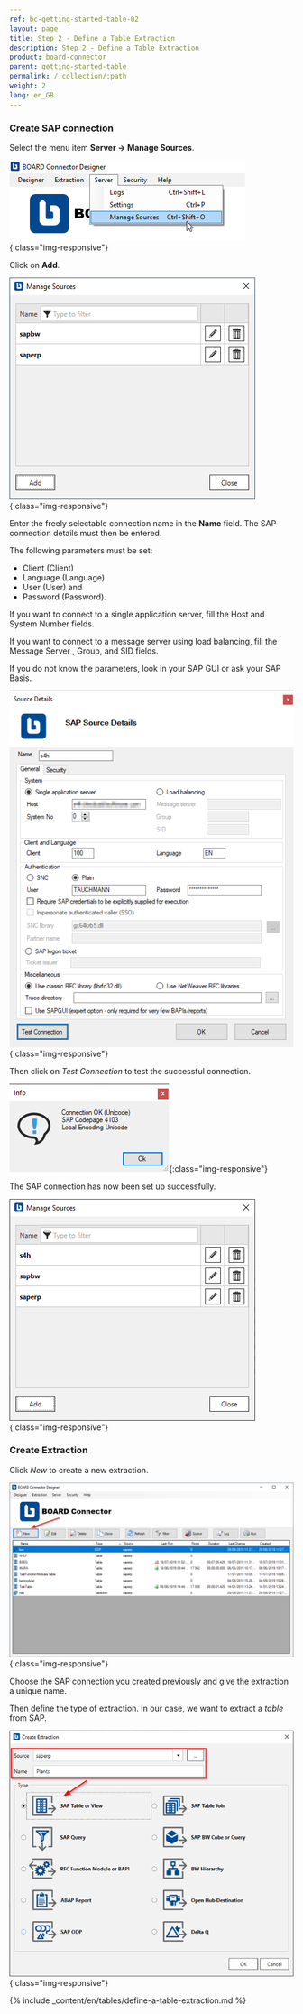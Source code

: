 ```yaml
---
ref: bc-getting-started-table-02
layout: page
title: Step 2 - Define a Table Extraction
description: Step 2 - Define a Table Extraction
product: board-connector
parent: getting-started-table
permalink: /:collection/:path
weight: 2
lang: en_GB
---
```


### Create SAP connection

Select the menu item **Server -> Manage Sources**.

![BC-Create-Connection-1](/img/content/bc_server_manage_sources.png){:class="img-responsive"}

Click on **Add**.

![BC-Create-Connection-2](/img/content/bc_manage_sources.png){:class="img-responsive"}

Enter the freely selectable connection name in the **Name** field. The SAP connection details must then be entered. <br>

The following parameters must be set: <br>
- Client (Client)
- Language (Language)
- User (User) and 
- Password (Password). <br>

If you want to connect to a single application server, fill the Host and System Number fields. <br>

If you want to connect to a message server using load balancing, fill the Message Server , Group, and SID fields. <br>

If you do not know the parameters, look in your SAP GUI or ask your SAP Basis. 

![BC-Create-Connection-3-A](/img/content/bc_source_details.png){:class="img-responsive"}

Then click on *Test Connection* to test the successful connection. 

![BC-Create-Connection-3](/img/content/bc_test_connection.png){:class="img-responsive"}

The SAP connection has now been set up successfully. 

![BC-Create-Connection-4](/img/content/bc_manage_source_2.png){:class="img-responsive"}

### Create Extraction

Click *New* to create a new extraction.

![Create-New-Table-Extraction](/img/content/bc_extraction_anlegen.png){:class="img-responsive"}

Choose the SAP connection you created previously and give the extraction a unique name.

Then define the type of extraction. In our case, we want to extract a *table* from SAP. 

![Add-Extraction](/img/content/bc_tabellen_extraktion_anlegen.png){:class="img-responsive"}

{% include _content/en/tables/define-a-table-extraction.md  %}


